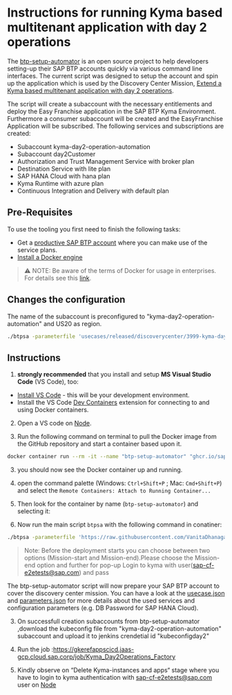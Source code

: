 # Instructions for running Kyma based multitenant application with day 2 operations

The [btp-setup-automator](https://github.com/SAP-samples/btp-setup-automator) is an open source project to help developers setting-up their SAP BTP accounts quickly via various command line interfaces.
The current script was designed to setup the account and spin up the application which is used by the Discovery Center Mission, [Extend a Kyma based multitenant application with day 2 operations](https://discovery-center.cloud.sap/missiondetail/3999/4206/).

The script will create a subaccount with the necessary entitlements and deploy the Easy Franchise application in the SAP BTP Kyma Environment. Furthermore a consumer subaccount will be created and the EasyFranchise Application will be subscribed. The following services and subscriptions are created:

- Subaccount kyma-day2-operation-automation
- Subaccount day2Customer
- Authorization and Trust Management Service with broker plan
- Destination Service with lite plan
- SAP HANA Cloud with hana plan
- Kyma Runtime with azure plan
- Continuous Integration and Delivery with default plan

## Pre-Requisites

To use the tooling you first need to finish the following tasks:

- Get a [productive SAP BTP account](https://account.hana.ondemand.com/#/home/welcome) where you can make use of the service plans.
- [Install a Docker engine](https://docs.docker.com/desktop/)

> ⚠ NOTE: Be aware of the terms of Docker for usage in enterprises. For details see this [link](https://www.docker.com/blog/updating-product-subscriptions/).

## Changes the configuration

The name of the subaccount is preconfigured to "kyma-day2-operation-automation" and US20 as region.

```bash
./btpsa -parameterfile 'usecases/released/discoverycenter/3999-kyma-day2-operations/parameters.json' -globalaccount '<your global account subdomain as shown in the SAP BTP cockpit>' -myemail '<your email address>' -region 'region for your subaccount'
```

## Instructions


1. **strongly recommended** that you install and setup **MS Visual Studio Code** (VS Code), too:

- [Install VS Code](https://code.visualstudio.com/download) - this will be your development environment.
- Install the VS Code [Dev Containers](https://marketplace.visualstudio.com/items?itemName=ms-vscode-remote.remote-containers) extension for connecting to and using Docker containers.

2. Open a VS code on [Node](https://gkerefappscicd.jaas-gcp.cloud.sap.corp/computer/windowskymanode/).

3. Run the following command on terminal to pull the Docker image from the GitHub repository and start a container based upon it.

 ```bash
docker container run --rm -it --name "btp-setup-automator" "ghcr.io/sap-samples/btp-setup-automator:latest"
```
3. you should now see the Docker container up and running.

4. open the command palette (Windows: `Ctrl+Shift+P` ; Mac: `Cmd+Shift+P`) and select the `Remote Containers: Attach to Running Container...`

5. Then look for the container by name (`btp-setup-automator`) and selecting it:


2. Now run the main script `btpsa` with the following command in conatiner:

```bash
./btpsa -parameterfile 'https://raw.githubusercontent.com/VanitaDhanagar/btp-setup-automator/main/usecases/released/discoverycenter/3999-kyma-day2-operations/parameters.json' -globalaccount '93951304-9109-44bc-ac3f-53c3ac8b309b' -myemail 'sap-cf-e2etests@sap.com' -mypassword 'Initial234!'
```

> Note: Before the deployment starts you can choose between two options (Mission-start and Mission-end).Please choose the Mission-end option and further for pop-up Login to kyma with user(sap-cf-e2etests@sap.com) and pass 

The btp-setup-automator script will now prepare your SAP BTP account to cover the discovery center mission. You can have a look at the [usecase.json](https://github.com/VanitaDhanagar/btp-setup-automator/blob/main/usecases/released/discoverycenter/3999-kyma-day2-operations/usecase.json) and [parameters.json](https://github.com/VanitaDhanagar/btp-setup-automator/blob/main/usecases/released/discoverycenter/3999-kyma-day2-operations/parameters.json) for more details about the used services and configuration parameters (e.g. DB Password for SAP HANA Cloud).

3. On successfull creation subaccounts from btp-setup-automator ,download the kubeconfig file from "kyma-day2-operation-automation" subaccount and upload it to jenkins crendetial id "kubeconfigday2"

4. Run the job :https://gkerefappscicd.jaas-gcp.cloud.sap.corp/job/Kyma_Day2Operations_Factory

5. Kindly observe on “Delete Kyma-instances and apps“ stage where you have to login to kyma authentication with sap-cf-e2etests@sap.com user on [Node](https://gkerefappscicd.jaas-gcp.cloud.sap.corp/computer/windowskymanode/)
